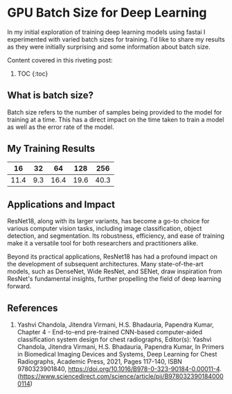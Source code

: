 # GPU Batch Size for Deep Learning
In my initial exploration of training deep learning models using fastai I experimented with varied batch sizes for training. I'd like to share my results as they were initially surprising and some information about batch size.

Content covered in this riveting post:

1. TOC
{:toc}

## What is batch size?

Batch size refers to the number of samples being provided to the model for training at a time. This has a direct impact on the time taken to train a model as well as the error rate of the model.

## My Training Results

| 16 | 32 | 64 | 128 | 256 |
|----|----|----|----|----|
| 11.4 | 9.3 | 16.4 | 19.6 | 40.3 |

## Applications and Impact

ResNet18, along with its larger variants, has become a go-to choice for various computer vision tasks, including image classification, object detection, and segmentation. Its robustness, efficiency, and ease of training make it a versatile tool for both researchers and practitioners alike.

Beyond its practical applications, ResNet18 has had a profound impact on the development of subsequent architectures. Many state-of-the-art models, such as DenseNet, Wide ResNet, and SENet, draw inspiration from ResNet's fundamental insights, further propelling the field of deep learning forward.

## References
1. Yashvi Chandola, Jitendra Virmani, H.S. Bhadauria, Papendra Kumar,
Chapter 4 - End-to-end pre-trained CNN-based computer-aided classification system design for chest radiographs,
Editor(s): Yashvi Chandola, Jitendra Virmani, H.S. Bhadauria, Papendra Kumar,
In Primers in Biomedical Imaging Devices and Systems,
Deep Learning for Chest Radiographs,
Academic Press,
2021,
Pages 117-140,
ISBN 9780323901840,
https://doi.org/10.1016/B978-0-323-90184-0.00011-4.
(https://www.sciencedirect.com/science/article/pii/B9780323901840000114)

